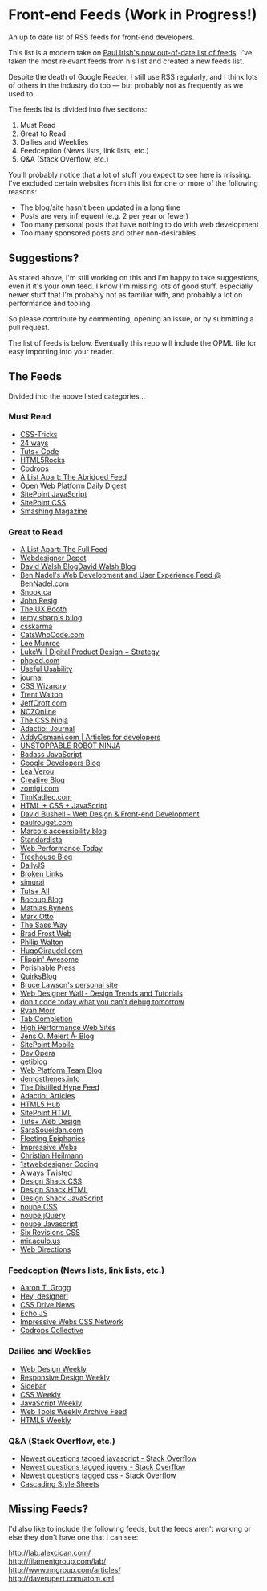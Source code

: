 # Front-end Feeds (Work in Progress!)

An up to date list of RSS feeds for front-end developers.

This list is a modern take on [Paul Irish's now out-of-date list of feeds](http://www.paulirish.com/2011/web-browser-frontend-and-standards-feeds-to-follow/). I've taken the most relevant feeds from his list and created a new feeds list.

Despite the death of Google Reader, I still use RSS regularly, and I think lots of others in the industry do too &mdash; but probably not as frequently as we used to.

The feeds list is divided into five sections:

1. Must Read
2. Great to Read
3. Dailies and Weeklies
4. Feedception (News lists, link lists, etc.)
5. Q&A (Stack Overflow, etc.)

You'll probably notice that a lot of stuff you expect to see here is missing. I've excluded certain websites from this list for one or more of the following reasons:

* The blog/site hasn't been updated in a long time
* Posts are very infrequent (e.g. 2 per year or fewer)
* Too many personal posts that have nothing to do with web development
* Too many sponsored posts and other non-desirables

## Suggestions?
As stated above, I'm still working on this and I'm happy to take suggestions, even if it's your own feed. I know I'm missing lots of good stuff, especially newer stuff that I'm probably not as familiar with, and probably a lot on performance and tooling.

So please contribute by commenting, opening an issue, or by submitting a pull request.

The list of feeds is below. Eventually this repo will include the OPML file for easy importing into your reader.

## The Feeds

Divided into the above listed categories...

### Must Read

<ul>
<li><a href="http://feeds.feedburner.com/CssTricks">CSS-Tricks</a></li>
<li><a href="http://feeds.feedburner.com/24ways">24 ways</a></li>
<li><a href="http://code.tutsplus.com/posts.atom">Tuts+ Code</a></li>
<li><a href="http://feeds.feedburner.com/html5rocks">HTML5Rocks</a></li>
<li><a href="http://tympanus.net/codrops/feed">Codrops</a></li>
<li><a href="http://feeds.feedburner.com/alistapart/abridged">A List Apart: The Abridged Feed</a></li>
<li><a href="http://feeds.feedburner.com/OpenWebPlatformDailyDigest">Open Web Platform Daily Digest</a></li>
<li><a href="http://www.sitepoint.com/javascript/feed">SitePoint JavaScript</a></li>
<li><a href="http://www.sitepoint.com/css/feed">SitePoint CSS</a></li>
<li><a href="http://www.smashingmagazine.com/feed">Smashing Magazine</a></li>
</ul>

### Great to Read

<ul>
<li><a href="http://feeds.feedburner.com/alistapart/main">A List Apart: The Full Feed</a></li>
<li><a href="http://feeds.feedburner.com/webdesignerdepot">Webdesigner Depot</a></li>
<li><a href="http://davidwalsh.name/feed">David Walsh BlogDavid Walsh Blog</a></li>
<li><a href="http://www.bennadel.com/index.cfm?event=blog.rss">Ben Nadel's Web Development and User Experience Feed @ BenNadel.com</a></li>
<li><a href="http://snook.ca/posts/index.rss">Snook.ca</a></li>
<li><a href="http://feeds.feedburner.com/JohnResig">John Resig</a></li>
<li><a href="http://feeds.feedburner.com/uxbooth">The UX Booth</a></li>
<li><a href="http://feeds.feedburner.com/remysharp">remy sharp's b:log</a></li>
<li><a href="http://www.csskarma.com/blog/feed">csskarma</a></li>
<li><a href="http://feeds.feedburner.com/Catswhocode">CatsWhoCode.com</a></li>
<li><a href="http://feeds.feedburner.com/LeeMunroeBlog">Lee Munroe</a></li>
<li><a href="http://feeds.feedburner.com/FunctioningForm">LukeW | Digital Product Design + Strategy</a></li>
<li><a href="http://www.phpied.com/feed">phpied.com</a></li>
<li><a href="http://feeds.feedburner.com/UsefulUsability">Useful Usability</a></li>
<li><a href="http://www.markboulton.co.uk/journal/feed">journal</a></li>
<li><a href="http://feeds.feedburner.com/csswizardrycom">CSS Wizardry</a></li>
<li><a href="http://trentwalton.com/feed">Trent Walton</a></li>
<li><a href="http://jeffcroft.com/feeds/latest-items">JeffCroft.com</a></li>
<li><a href="http://feeds.feedburner.com/nczonline">NCZOnline</a></li>
<li><a href="http://feeds.feedburner.com/TheCSSNinja">The CSS Ninja</a></li>
<li><a href="http://adactio.com/journal/rss">Adactio: Journal</a></li>
<li><a href="http://addyosmani.com/blog/feed">AddyOsmani.com | Articles for developers</a></li>
<li><a href="http://feeds.feedburner.com/urn-rss20">UNSTOPPABLE ROBOT NINJA</a></li>
<li><a href="http://rss.badassjs.com">Badass JavaScript</a></li>
<li><a href="http://googledevelopers.blogspot.com/feeds/posts/default?alt=rss">Google Developers Blog</a></li>
<li><a href="http://feeds.feedburner.com/leaverou">Lea Verou</a></li>
<li><a href="http://www.creativebloq.com/feed">Creative Bloq</a></li>
<li><a href="http://zomigi.com/feed">zomigi.com</a></li>
<li><a href="http://timkadlec.com/atom.xml">TimKadlec.com</a></li>
<li><a href="http://feeds.feedburner.com/HtmlCssJavascript">HTML + CSS + JavaScript</a></li>
<li><a href="http://dbushell.com/feed">David Bushell - Web Design & Front-end Development</a></li>
<li><a href="http://paulrouget.com/index.xml">paulrouget.com</a></li>
<li><a href="http://www.marcozehe.de/feed">Marco's accessibility blog</a></li>
<li><a href="http://www.standardista.com/feed">Standardista</a></li>
<li><a href="http://www.webperformancetoday.com/feed">Web Performance Today</a></li>
<li><a href="http://blog.teamtreehouse.com/feed">Treehouse Blog</a></li>
<li><a href="http://feeds.feedburner.com/dailyjs">DailyJS</a></li>
<li><a href="http://www.broken-links.com/feed">Broken Links</a></li>
<li><a href="http://simurai.com/rss">simurai</a></li>
<li><a href="http://tutorials.tutsplus.com/posts.atom">Tuts+ All</a></li>
<li><a href="http://feeds.feedburner.com/bocoup">Bocoup Blog</a></li>
<li><a href="http://mathiasbynens.be/notes.rss">Mathias Bynens</a></li>
<li><a href="http://feeds.feedburner.com/mdo">Mark Otto</a></li>
<li><a href="http://feeds.feedburner.com/thesassway">The Sass Way</a></li>
<li><a href="http://feeds.feedburner.com/brad-frosts-blog">Brad Frost Web</a></li>
<li><a href="http://feeds.feedburner.com/philipwalton">Philip Walton</a></li>
<li><a href="http://hugogiraudel.com/feeds/feed.xml">HugoGiraudel.com</a></li>
<li><a href="http://feeds.feedburner.com/FlippinAwesome">Flippin' Awesome</a></li>
<li><a href="http://feeds.feedburner.com/perishablepress">Perishable Press</a></li>
<li><a href="http://www.quirksmode.org/blog/index.xml">QuirksBlog</a></li>
<li><a href="http://www.brucelawson.co.uk/feed">Bruce Lawson's personal site</a></li>
<li><a href="http://webdesignerwall.com/feed">Web Designer Wall - Design Trends and Tutorials</a></li>
<li><a href="http://ariya.ofilabs.com/feed">don't code today what you can't debug tomorrow</a></li>
<li><a href="http://ryanmorr.com/feed">Ryan Morr</a></li>
<li><a href="http://www.xanthir.com/blog/atom">Tab Completion</a></li>
<li><a href="http://www.stevesouders.com/blog/feed">High Performance Web Sites</a></li>
<li><a href="http://meiert.com/en/feed">Jens O. Meiert Â· Blog</a></li>
<li><a href="http://www.sitepoint.com/mobile/feed">SitePoint Mobile</a></li>
<li><a href="http://dev.opera.com/feed">Dev.Opera</a></li>
<li><a href="http://blog.getify.com/feed">getiblog</a></li>
<li><a href="http://blogs.adobe.com/webplatform/feed">Web Platform Team Blog</a></li>
<li><a href="http://demosthenes.info/feed.php">demosthenes.info</a></li>
<li><a href="http://distilledhype.net/feed">The Distilled Hype Feed</a></li>
<li><a href="http://adactio.com/articles/rss">Adactio: Articles</a></li>
<li><a href="http://html5hub.com/feed">HTML5 Hub</a></li>
<li><a href="http://www.sitepoint.com/html/feed">SitePoint HTML</a></li>
<li><a href="http://webdesign.tutsplus.com/posts.atom">Tuts+ Web Design</a></li>
<li><a href="http://feeds.feedburner.com/sarasoueidan">SaraSoueidan.com</a></li>
<li><a href="http://blog.w3conversions.com/feed">Fleeting Epiphanies</a></li>
<li><a href="http://www.impressivewebs.com/feed">Impressive Webs</a></li>
<li><a href="http://christianheilmann.com/feed">Christian Heilmann</a></li>
<li><a href="http://www.1stwebdesigner.com/category/css/feed">1stwebdesigner Coding</a></li>
<li><a href="http://alwaystwisted.com/rss.php">Always Twisted</a></li>
<li><a href="http://designshack.net/category/articles/css/feed">Design Shack CSS</a></li>
<li><a href="http://designshack.net/category/articles/html/feed">Design Shack HTML</a></li>
<li><a href="http://designshack.net/category/articles/javascript/feed">Design Shack JavaScript</a></li>
<li><a href="http://www.noupe.com/category/css/feed">noupe CSS</a></li>
<li><a href="http://www.noupe.com/category/jquery/feed">noupe jQuery</a></li>
<li><a href="http://www.noupe.com/category/javascript/feed">noupe Javascript</a></li>
<li><a href="http://sixrevisions.com/category/css/feed">Six Revisions CSS</a></li>
<li><a href="http://mir.aculo.us/feed">mir.aculo.us</a></li>
<li><a href="http://www.webdirections.org/feed">Web Directions</a></li>
</ul>

### Feedception (News lists, link lists, etc.)

<ul>
<li><a href="http://aarontgrogg.com/feed">Aaron T. Grogg</a></li>
<li><a href="http://feedpress.me/heydesigner">Hey, designer!</a></li>
<li><a href="http://www.cssdrive.com/index.php/news/rss_2.0">CSS Drive News</a></li>
<li><a href="http://www.echojs.com/rss">Echo JS</a></li>
<li><a href="http://feeds.feedburner.com/CSSNetwork">Impressive Webs CSS Network</a></li>
<li><a href="http://tympanus.net/codrops/collective/feed">Codrops Collective</a></li>
</ul>

### Dailies and Weeklies

<ul>
<li><a href="http://web-design-weekly.com/feed">Web Design Weekly</a></li>
<li><a href="http://responsivedesignweekly.com/feed">Responsive Design Weekly</a></li>
<li><a href="http://sidebar.io/feed.xml">Sidebar</a></li>
<li><a href="http://feeds.feedburner.com/CSS-Weekly">CSS Weekly</a></li>
<li><a href="http://javascriptweekly.com/rss/161kj581">JavaScript Weekly</a></li>
<li><a href="http://us5.campaign-archive.com/feed?u=ea228d7061e8bbfa8639666ad&id=104d6bcc2d">Web Tools Weekly Archive Feed</a></li>
<li><a href="http://html5weekly.com/rss/1e4m5lnd">HTML5 Weekly</a></li>
</ul>

### Q&A (Stack Overflow, etc.)

<ul>
<li><a href="http://stackoverflow.com/feeds/tag?tagnames=javascript&sort=newest">Newest questions tagged javascript - Stack Overflow</a></li>
<li><a href="http://stackoverflow.com/feeds/tag?tagnames=jquery&sort=newest">Newest questions tagged jquery - Stack Overflow</a></li>
<li><a href="http://stackoverflow.com/feeds/tag?tagnames=css&sort=newest">Newest questions tagged css - Stack Overflow</a></li>
<li><a href="http://www.reddit.com/r/css.rss">Cascading Style Sheets</a></li>
</ul>

## Missing Feeds?

I'd also like to include the following feeds, but the feeds aren't working or else they don't have one that I can see:

http://lab.alexcican.com/<br>
http://filamentgroup.com/lab/<br>
http://www.nngroup.com/articles/<br>
http://daverupert.com/atom.xml<br>
